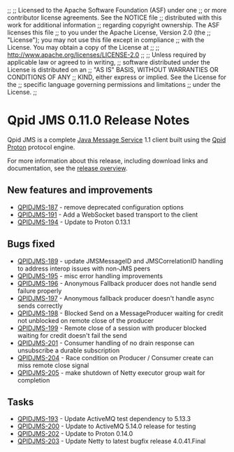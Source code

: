 ;;
;; Licensed to the Apache Software Foundation (ASF) under one
;; or more contributor license agreements.  See the NOTICE file
;; distributed with this work for additional information
;; regarding copyright ownership.  The ASF licenses this file
;; to you under the Apache License, Version 2.0 (the
;; "License"); you may not use this file except in compliance
;; with the License.  You may obtain a copy of the License at
;; 
;;   http://www.apache.org/licenses/LICENSE-2.0
;; 
;; Unless required by applicable law or agreed to in writing,
;; software distributed under the License is distributed on an
;; "AS IS" BASIS, WITHOUT WARRANTIES OR CONDITIONS OF ANY
;; KIND, either express or implied.  See the License for the
;; specific language governing permissions and limitations
;; under the License.
;;

# Qpid JMS 0.11.0 Release Notes

Qpid JMS is a complete [Java Message Service][jms] 1.1 client built
using the [Qpid Proton]({{site_url}}/proton/index.html) protocol
engine.

For more information about this release, including download links and
documentation, see the [release overview](index.html).

[jms]: http://en.wikipedia.org/wiki/Java_Message_Service


## New features and improvements

 - [QPIDJMS-187](https://issues.apache.org/jira/browse/QPIDJMS-187) - remove deprecated configuration options
 - [QPIDJMS-191](https://issues.apache.org/jira/browse/QPIDJMS-191) - Add a WebSocket based transport to the client
 - [QPIDJMS-194](https://issues.apache.org/jira/browse/QPIDJMS-194) - Update to Proton 0.13.1

## Bugs fixed

 - [QPIDJMS-189](https://issues.apache.org/jira/browse/QPIDJMS-189) - update JMSMessageID and JMSCorrelationID handling to address interop issues with non-JMS peers
 - [QPIDJMS-195](https://issues.apache.org/jira/browse/QPIDJMS-195) - misc error handling improvements
 - [QPIDJMS-196](https://issues.apache.org/jira/browse/QPIDJMS-196) - Anonymous Fallback producer does not handle send failure properly
 - [QPIDJMS-197](https://issues.apache.org/jira/browse/QPIDJMS-197) - Anonymous fallback producer doesn't handle async sends correctly
 - [QPIDJMS-198](https://issues.apache.org/jira/browse/QPIDJMS-198) - Blocked Send on a MessageProducer waiting for credit not unblocked on remote close of the producer
 - [QPIDJMS-199](https://issues.apache.org/jira/browse/QPIDJMS-199) - Remote close of a session with producer blocked waiting for credit doesn't fail the send
 - [QPIDJMS-201](https://issues.apache.org/jira/browse/QPIDJMS-201) - Consumer handling of no drain response can unsubscribe a durable subscription
 - [QPIDJMS-204](https://issues.apache.org/jira/browse/QPIDJMS-204) - Race condition on Producer / Consumer create can miss remote close signal
 - [QPIDJMS-205](https://issues.apache.org/jira/browse/QPIDJMS-205) - make shutdown of Netty executor group wait for completion

## Tasks

 - [QPIDJMS-193](https://issues.apache.org/jira/browse/QPIDJMS-193) - Update ActiveMQ test dependency to 5.13.3
 - [QPIDJMS-200](https://issues.apache.org/jira/browse/QPIDJMS-200) - Update to ActiveMQ 5.14.0 release for testing
 - [QPIDJMS-202](https://issues.apache.org/jira/browse/QPIDJMS-202) - Update to Proton 0.14.0
 - [QPIDJMS-203](https://issues.apache.org/jira/browse/QPIDJMS-203) - Update Netty to latest bugfix release 4.0.41.Final